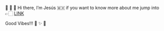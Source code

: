  👋 👋 👋   Hi there, I’m Jesús 🇲🇽 if you want to know more about me jump into  👉🏻  [LINK](https://jesussalinas.github.io/)

Good Vibes!!!  🚀 ✨ 💛

